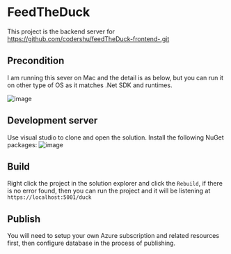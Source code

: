 # FeedTheDuck

This project is the backend server for https://github.com/codershu/feedTheDuck-frontend-.git

## Precondition

I am running this sever on Mac and the detail is as below, but you can run it on other type of OS as it matches .Net SDK and runtimes.

![image](https://user-images.githubusercontent.com/44121753/147892682-9966b9d2-8668-45cc-8ee7-c78c48068d02.png)

## Development server

Use visual studio to clone and open the solution. Install the following NuGet packages:
![image](https://user-images.githubusercontent.com/44121753/147892714-4a8ee0d5-3d82-4d8c-911f-428ca69df83a.png)


## Build

Right click the project in the solution explorer and click the `Rebuild`, if there is no error found, then you can run the project and it will be listening at `https://localhost:5001/duck`

## Publish

You will need to setup your own Azure subscription and related resources first, then configure database in the process of publishing.
